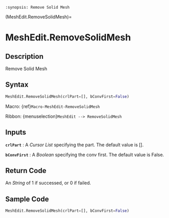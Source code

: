 ```{module} MeshEdit.RemoveSolidMesh()
:synopsis: Remove Solid Mesh
```

(MeshEdit.RemoveSolidMesh)=

# MeshEdit.RemoveSolidMesh

## Description

Remove Solid Mesh

## Syntax

```python
MeshEdit.RemoveSolidMesh(crlPart=[], bConvFirst=False)
```

Macro: {ref}`Macro-MeshEdit-RemoveSolidMesh`

Ribbon: {menuselection}`MeshEdit --> RemoveSolidMesh`

## Inputs

**`crlPart`**
: A _Cursor List_ specifying the part. The default value is [].

**`bConvFirst`**
: A _Boolean_ specifying the conv first. The default value is False.

## Return Code

An _String_ of 1 if successed, or 0 if failed.

## Sample Code

```python
MeshEdit.RemoveSolidMesh(crlPart=[], bConvFirst=False)
```
